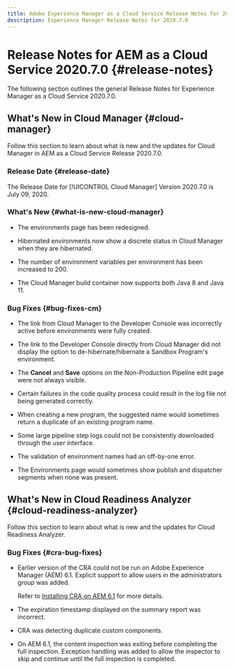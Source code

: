 ```yaml
---
title: Adobe Experience Manager as a Cloud Service Release Notes for 2020.7.0
description: Experience Manager Release Notes for 2020.7.0
---
```


# Release Notes for AEM as a Cloud Service 2020.7.0 {#release-notes}

The following section outlines the general Release Notes for Experience Manager as a Cloud Service 2020.7.0.

## What's New in Cloud Manager {#cloud-manager}

Follow this section to learn about what is new and the updates for Cloud Manager in AEM as a Cloud Service Release 2020.7.0.

### Release Date {#release-date}

The Release Date for [!UICONTROL Cloud Manager] Version 2020.7.0 is July 09, 2020.

### What's New {#what-is-new-cloud-manager}

* The environments page has been redesigned.

* Hibernated environments now show a discrete status in Cloud Manager when they are hibernated.

* The number of environment variables per environment has been increased to 200.

* The Cloud Manager build container now supports both Java 8 and Java 11.

### Bug Fixes {#bug-fixes-cm}

* The link from Cloud Manager to the Developer Console was incorrectly active before environments were fully created.

* The link to the Developer Console directly from Cloud Manager did not display the option to de-hibernate/hibernate a Sandbox Program's environment.

* The **Cancel** and **Save** options on the Non-Production Pipeline edit page were not always visible.

* Certain failures in the code quality process could result in the log file not being generated correctly.

* When creating a new program, the suggested name would sometimes return a duplicate of an existing program name.

* Some large pipeline step logs could not be consistently downloaded through the user interface.

* The validation of environment names had an off-by-one error.

* The Environments page would sometimes show publish and dispatcher segments when none was present.

## What's New in Cloud Readiness Analyzer {#cloud-readiness-analyzer}

Follow this section to learn about what is new and the updates for Cloud Readiness Analyzer.

### Bug Fixes {#cra-bug-fixes}

* Earlier version of the CRA could not be run on Adobe Experience Manager (AEM) 6.1. Explicit support to allow users in the administrators group was added.

   Refer to [Installing CRA on AEM 6.1](https://docs.adobe.com/content/help/en/experience-manager-cloud-service/moving/cloud-migration/cloud-readiness-analyzer/using-cloud-readiness-analyzer.html#installing-on-aem61) for more details.

* The expiration timestamp displayed on the summary report was incorrect.

* CRA was detecting duplicate custom components.

* On AEM 6.1, the content inspection was exiting before completing the full inspection. Exception handling was added to allow the inspector to skip and continue until the full inspection is completed.

